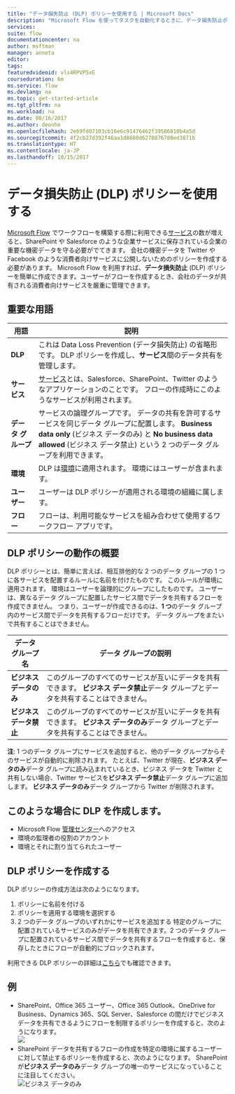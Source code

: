 ```yaml
---
title: "データ損失防止 (DLP) ポリシーを使用する | Microsoft Docs"
description: "Microsoft Flow を使ってタスクを自動化するときに、データ損失防止ポリシーを使って、データを共有できるサービスを管理する方法を説明します。"
services: 
suite: flow
documentationcenter: na
author: msftman
manager: anneta
editor: 
tags: 
featuredvideoid: vls4RPVP5xE
courseduration: 6m
ms.service: flow
ms.devlang: na
ms.topic: get-started-article
ms.tgt_pltfrm: na
ms.workload: na
ms.date: 08/16/2017
ms.author: deonhe
ms.openlocfilehash: 2e69fd07103cb16e6c91476462f39586810b4a5d
ms.sourcegitcommit: 4f2cb27d392f46aa1d8680d6278876780ed3871b
ms.translationtype: HT
ms.contentlocale: ja-JP
ms.lasthandoff: 10/15/2017
---
```

# <a name="use-data-loss-prevention-dlp-policies"></a>データ損失防止 (DLP) ポリシーを使用する
[Microsoft Flow](https://flow.microsoft.com) でワークフローを構築する際に利用できる[サービス](https://flow.microsoft.com/services)の数が増えると、SharePoint や Salesforce のような企業サービスに保存されている企業の重要な機密データを守る必要がでてきます。 会社の機密データを Twitter や Facebook のような消費者向けサービスに公開しないためのポリシーを作成する必要があります。 Microsoft Flow を利用すれば、**データ損失防止** (DLP) ポリシーを簡単に作成できます。ユーザーがフローを作成するとき、会社のデータが共有される消費者向けサービスを厳重に管理できます。  

## <a name="terms-you-should-get-familiar-with"></a>重要な用語
| 用語 | 説明 |
| --- | --- |
| **DLP** |これは Data Loss Prevention (データ損失防止) の省略形です。 DLP ポリシーを作成し、**サービス**間のデータ共有を管理します。 |
| **サービス** |[サービス](https://flow.microsoft.com/services)とは、Salesforce、SharePoint、Twitter のようなアプリケーションのことです。 フローの作成時にこのようなサービスが利用されます。 |
| **データ グループ** |サービスの論理グループです。 データの共有を許可するサービスを同じデータ グループに配置します。 **Business data only** (ビジネス データのみ) と **No business data allowed** (ビジネス データ禁止) という 2 つのデータ グループを利用できます。 |
| **環境** |DLP は[環境](../environments-overview-admin.md)に適用されます。 環境にはユーザーが含まれます。 |
| **ユーザー** |ユーザーは DLP ポリシーが適用される環境の組織に属します。 |
| **フロー** |フローは、利用可能なサービスを組み合わせて使用するワークフロー アプリです。 |

## <a name="all-about-how-dlp-policies-work"></a>DLP ポリシーの動作の概要
DLP ポリシーとは、簡単に言えば、相互排他的な 2 つのデータ グループの 1 つに各サービスを配置するルールに名前を付けたものです。 このルールが環境に適用されます。 環境はユーザーを論理的にグループにしたものです。 ユーザーは、異なるデータ グループに配置したサービス間でデータを共有するフローを作成できません。 つまり、ユーザーが作成できるのは、**1 つ**のデータ グループ内のサービス間でデータを共有するフローだけです。 データ グループをまたいで共有することはできません。  

| **データ グループ名** | **データ グループの説明** |
| --- | --- |
| **ビジネス データのみ** |このグループのすべてのサービスが互いにデータを共有できます。 **ビジネス データ禁止**データ グループとデータを共有することはできません。 |
| **ビジネス データ禁止** |このグループのすべてのサービスが互いにデータを共有できます。 **ビジネス データのみ**データ グループとデータを共有することはできません。 |

**注**: 1 つのデータ グループにサービスを追加すると、他のデータ グループからそのサービスが自動的に削除されます。 たとえば、Twitter が現在、**ビジネス データのみ**データ グループに読み込まれているとき、ビジネス データを Twitter と共有しない場合、Twitter サービスを**ビジネス データ禁止**データ グループに追加します。 **ビジネス データのみ**データ グループから Twitter が削除されます。

## <a name="heres-what-you-need-to-create-a-dlp"></a>このような場合に DLP を作成します。
* Microsoft Flow [管理センター](https://admin.flow.microsoft.com)へのアクセス  
* 環境の監理者の役割のアカウント  
* 環境とそれに割り当てられたユーザー  

## <a name="create-a-dlp-policy"></a>DLP ポリシーを作成する
DLP ポリシーの作成方法は次のようになります。  

1. ポリシーに名前を付ける
2. ポリシーを適用する環境を選択する
3. 2 つのデータ グループのいずれかにサービスを追加する 特定のグループに配置されているサービスのみがデータを共有できます。2 つのデータ グループに配置されているサービス間でデータを共有するフローを作成すると、保存したときにフローが自動的にブロックされます。  

利用できる DLP ポリシーの詳細は[こちら](../prevent-data-loss.md)でも確認できます。  

## <a name="examples"></a>例
* SharePoint、Office 365 ユーザー、Office 365 Outlook、OneDrive for Business、Dynamics 365、SQL Server、Salesforce の間だけでビジネス データを共有できるようにフローを制限するポリシーを作成すると、次のようになります。  
  ![](./media/learning-data-loss-prevention/a-few-business-centric-services.png)  
* SharePoint データを共有するフローの作成を特定の環境に属するユーザーに対して禁止するポリシーを作成すると、次のようになります。 SharePoint が**ビジネス データのみ**データ グループの唯一のサービスになっていることに注目してください。  
  ![ビジネス データのみ](./media/learning-data-loss-prevention/sharepoint-only-no-sharing-guided-learning.png)


